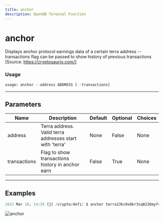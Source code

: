 ```yaml
---
title: anchor
description: OpenBB Terminal Function
---
```


# anchor

Displays anchor protocol earnings data of a certain terra address --transactions flag can be passed to show history of previous transactions [Source: https://cryptosaurio.com/]

### Usage 
```python
usage: anchor --address ADDRESS [--transactions]
```

---
## Parameters

| Name | Description | Default | Optional | Choices |
| ---- | ----------- | ------- | -------- | ------- |
| address | Terra address. Valid terra addresses start with 'terra' | None | False | None |
| transactions | Flag to show transactions history in anchor earn | False | True | None |


---
## Examples

```python
2022 Mar 18, 14:29 (🦋) /crypto/defi/ $ anchor terra13kc0x8kr3sq8226myf4nmanmn2mrk9s5s9wsnz --transactions
```

![anchor](https://user-images.githubusercontent.com/43375532/159065235-e8fb189d-f670-4391-a7fc-064640b9607d.png)

